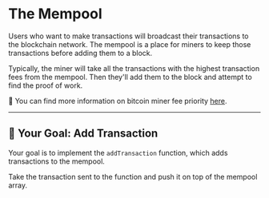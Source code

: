 # The Mempool

Users who want to make transactions will broadcast their transactions to the blockchain network. The mempool is a place for miners to keep those transactions before adding them to a block.

Typically, the miner will take all the transactions with the highest transaction fees from the mempool. Then they'll add them to the block and attempt to find the proof of work.

📖 You can find more information on bitcoin miner fee priority [here](https://example.com).

---

## 🏁 Your Goal: Add Transaction

Your goal is to implement the `addTransaction` function, which adds transactions to the mempool.

Take the transaction sent to the function and push it on top of the mempool array.
